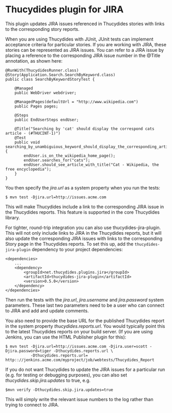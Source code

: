 # Thucydides plugin for JIRA

This plugin updates JIRA issues referenced in Thucydides stories with links to the corresponding story reports.

When you are using Thucydides with JUnit, JUnit tests can implement acceptance criteria for particular stories. If you
are working with JIRA, these stories can be represented as JIRA issues. You can refer to a JIRA issue by placing a
reference to the corresponding JIRA issue number in the @Title annotation, as shown here:

    @RunWith(ThucydidesRunner.class)
    @Story(Application.Search.SearchByKeyword.class)
    public class SearchByKeywordStoryTest {

        @Managed
        public WebDriver webdriver;

        @ManagedPages(defaultUrl = "http://www.wikipedia.com")
        public Pages pages;

        @Steps
        public EndUserSteps endUser;

        @Title("Searching by 'cat' should display the correspond cats article - (#THUCINT-1)")
        @Test
        public void searching_by_unambiguious_keyword_should_display_the_corresponding_article() {
            endUser.is_on_the_wikipedia_home_page();
            endUser.searches_for("cats");
            endUser.should_see_article_with_title("Cat - Wikipedia, the free encyclopedia");
        }
    }

You then specify the *jira.url* as a system property when you run the tests:

    $ mvn test -Djira.url=http://issues.acme.com

This will make Thucydides include a link to the corresponding JIRA issue in the Thucydides reports. This feature is
supported in the core Thucydides library.

For tighter, round-trip integration you can also use thucydides-jira-plugin. This will not only include links to JIRA
in the Thucydides reports, but it will also update the corresponding JIRA issues with links to the corresponding
Story page in the Thucydides reports. To set this up, add the `thucydides-jira-plugin` dependency to your project
dependencies:

    <dependencies>
        ...
        <dependency>
            <groupId>net.thucydides.plugins.jira</groupId>
            <artifactId>thucydides-jira-plugin</artifactId>
            <version>0.5.0</version>
        </dependency>
    </dependencies>

Then run the tests with the *jira.url*, *jira.username* and *jira.password* system parameters. These last two
parameters need to be a user who can connect to JIRA and add and update comments.

You also need to provide the base URL for the published Thucydides report in the system property
*thucydides.reports.url*. You would typically point this to the latest Thucydides reports on your build server.
(If you are using Jenkins, you can use the HTML Publisher plugin for this):

    $ mvn test -Djira.url=http://issues.acme.com -Djira.user=scott -Djira.password=tiger -Dthucydides.reports.url \
               -Dthucydides.reports.url= http:://jenkins.acme.com/myproject/job/webtests/Thucydides_Report

If you do not want Thucydides to update the JIRA issues for a particular run (e.g. for testing or debugging purposes), you can also set *thucydides.skip.jira.updates* to true, e.g.

    $mvn verify -Dthucydides.skip.jira.updates=true

This will simply write the relevant issue numbers to the log rather than trying to connect to JIRA.